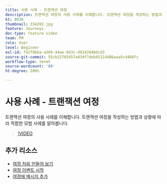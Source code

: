 ```yaml
---
title: 사용 사례 - 트랜잭션 여정
description: 트랜잭션 여정의 사용 사례를 이해합니다. 트랜잭션 여정을 작성하는 방법과 상황에 따라 적합한 모범 사례를 알아봅니다.
kt: 8030
thumbnail: 334202.jpg
feature: Journeys
doc-type: feature video
team: PM
role: User
level: Beginner
exl-id: f42f9bba-a309-44ae-943c-d9142046dcd3
source-git-commit: 55cb22765457ad34f7deb45114d06aaa5c4466fc
workflow-type: tm+mt
source-wordcount: '89'
ht-degree: 100%

---
```


# 사용 사례 - 트랜잭션 여정

트랜잭션 여정의 사용 사례를 이해합니다. 트랜잭션 여정을 작성하는 방법과 상황에 따라 적합한 모범 사례를 알아봅니다.

>[!VIDEO](https://video.tv.adobe.com/v/334202?quality=12)

## 추가 리소스

* [여정 처음 만들어 보기](https://experienceleague.adobe.com/docs/journey-optimizer/using/orchestrate-journeys/create-journey/journey-gs.html?lang=ko)
* [여정 이벤트 시작](https://experienceleague.adobe.com/docs/journey-optimizer/using/orchestrate-journeys/about-journey-building/about-journey-activities.html?lang=ko)
* [여정에 메시지 추가](https://experienceleague.adobe.com/docs/journey-optimizer/using/orchestrate-journeys/about-journey-building/journeys-message.html?lang=ko)
